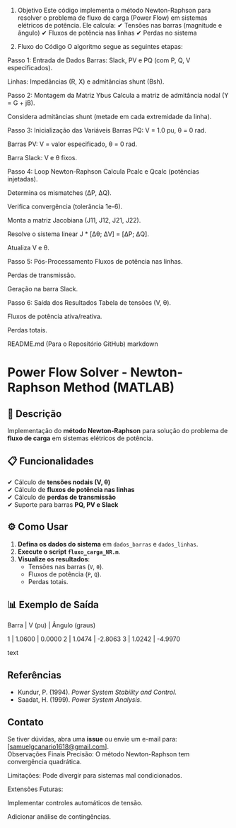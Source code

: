 1. Objetivo
Este código implementa o método Newton-Raphson para resolver o problema de fluxo de carga (Power Flow) em sistemas elétricos de potência. Ele calcula:
✔ Tensões nas barras (magnitude e ângulo)
✔ Fluxos de potência nas linhas
✔ Perdas no sistema

2. Fluxo do Código
O algoritmo segue as seguintes etapas:

Passo 1: Entrada de Dados
Barras: Slack, PV e PQ (com P, Q, V especificados).

Linhas: Impedâncias (R, X) e admitâncias shunt (Bsh).

Passo 2: Montagem da Matriz Ybus
Calcula a matriz de admitância nodal (Y = G + jB).

Considera admitâncias shunt (metade em cada extremidade da linha).

Passo 3: Inicialização das Variáveis
Barras PQ: V = 1.0 pu, θ = 0 rad.

Barras PV: V = valor especificado, θ = 0 rad.

Barra Slack: V e θ fixos.

Passo 4: Loop Newton-Raphson
Calcula Pcalc e Qcalc (potências injetadas).

Determina os mismatches (ΔP, ΔQ).

Verifica convergência (tolerância 1e-6).

Monta a matriz Jacobiana (J11, J12, J21, J22).

Resolve o sistema linear J * [Δθ; ΔV] = [ΔP; ΔQ].

Atualiza V e θ.

Passo 5: Pós-Processamento
Fluxos de potência nas linhas.

Perdas de transmissão.

Geração na barra Slack.

Passo 6: Saída dos Resultados
Tabela de tensões (V, θ).

Fluxos de potência ativa/reativa.

Perdas totais.

README.md (Para o Repositório GitHub)
markdown
# **Power Flow Solver - Newton-Raphson Method (MATLAB)**  

## **📌 Descrição**  
Implementação do **método Newton-Raphson** para solução do problema de **fluxo de carga** em sistemas elétricos de potência.  

## **📋 Funcionalidades**  
✔ Cálculo de **tensões nodais (V, θ)**  
✔ Cálculo de **fluxos de potência nas linhas**  
✔ Cálculo de **perdas de transmissão**  
✔ Suporte para barras **PQ, PV e Slack**  

## **⚙️ Como Usar**  
1. **Defina os dados do sistema** em `dados_barras` e `dados_linhas`.  
2. **Execute o script `fluxo_carga_NR.m`**.  
3. **Visualize os resultados**:  
   - Tensões nas barras (`V`, `θ`).  
   - Fluxos de potência (`P`, `Q`).  
   - Perdas totais.  

## **📊 Exemplo de Saída**  
Barra | V (pu) | Ângulo (graus)

1 | 1.0600 | 0.0000
2 | 1.0474 | -2.8063
3 | 1.0242 | -4.9970

text

## **Referências**  
- Kundur, P. (1994). *Power System Stability and Control*.  
- Saadat, H. (1999). *Power System Analysis*.  

## **Contato**  
Se tiver dúvidas, abra uma **issue** ou envie um e-mail para: [samuelgcanario1618@gmail.com].  
Observações Finais
Precisão: O método Newton-Raphson tem convergência quadrática.

Limitações: Pode divergir para sistemas mal condicionados.

Extensões Futuras:

Implementar controles automáticos de tensão.

Adicionar análise de contingências.
